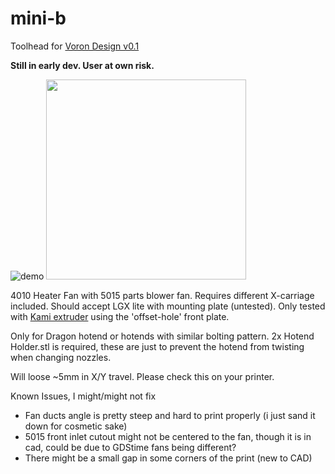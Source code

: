 # mini-b
Toolhead for [Voron Design v0.1](https://vorondesign.com/voron0.1)

**Still in early dev. User at own risk.**

![demo](https://user-images.githubusercontent.com/11328522/154850398-ead0e8c0-f2e9-40af-bacc-247a68ce8bda.gif)
<img src="https://user-images.githubusercontent.com/11328522/154849858-c1b2f472-fc35-4eb4-90dc-ad13413cff0b.png" height=320>


4010 Heater Fan with 5015 parts blower fan. Requires different X-carriage included. Should accept LGX lite with mounting plate (untested). Only tested with [Kami extruder](https://github.com/intositeme/kami-mini) using the 'offset-hole' front plate.

Only for Dragon hotend or hotends with similar bolting pattern. 2x Hotend Holder.stl is required, these are just to prevent the hotend from twisting when changing nozzles.

Will loose ~5mm in X/Y travel. Please check this on your printer.

Known Issues, I might/might not fix
- Fan ducts angle is pretty steep and hard to print properly (i just sand it down for cosmetic sake)
- 5015 front inlet cutout might not be centered to the fan, though it is in cad, could be due to GDStime fans being different?
- There might be a small gap in some corners of the print (new to CAD)
